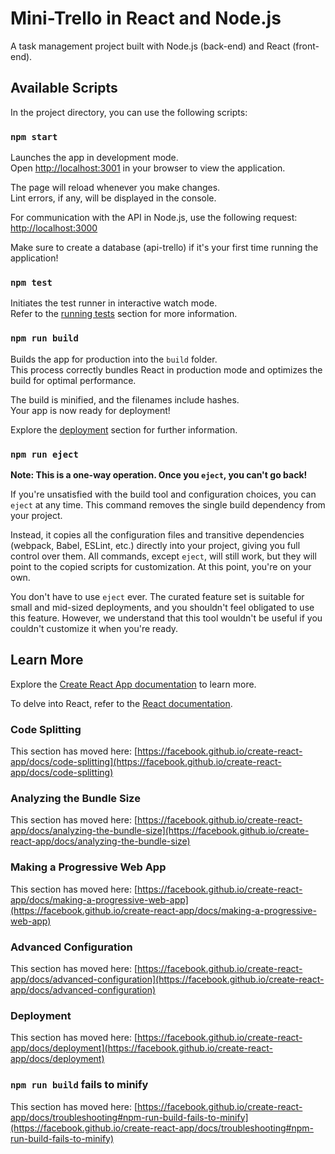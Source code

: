# Mini-Trello in React and Node.js

A task management project built with Node.js (back-end) and React (front-end).

## Available Scripts

In the project directory, you can use the following scripts:

### `npm start`

Launches the app in development mode.\
Open [http://localhost:3001](http://localhost:3001) in your browser to view the application.

The page will reload whenever you make changes.\
Lint errors, if any, will be displayed in the console.

For communication with the API in Node.js, use the following request: [http://localhost:3000](http://localhost:3000)

Make sure to create a database (api-trello) if it's your first time running the application!

### `npm test`

Initiates the test runner in interactive watch mode.\
Refer to the [running tests](https://facebook.github.io/create-react-app/docs/running-tests) section for more information.

### `npm run build`

Builds the app for production into the `build` folder.\
This process correctly bundles React in production mode and optimizes the build for optimal performance.

The build is minified, and the filenames include hashes.\
Your app is now ready for deployment!

Explore the [deployment](https://facebook.github.io/create-react-app/docs/deployment) section for further information.

### `npm run eject`

**Note: This is a one-way operation. Once you `eject`, you can't go back!**

If you're unsatisfied with the build tool and configuration choices, you can `eject` at any time. This command removes the single build dependency from your project.

Instead, it copies all the configuration files and transitive dependencies (webpack, Babel, ESLint, etc.) directly into your project, giving you full control over them. All commands, except `eject`, will still work, but they will point to the copied scripts for customization. At this point, you're on your own.

You don't have to use `eject` ever. The curated feature set is suitable for small and mid-sized deployments, and you shouldn't feel obligated to use this feature. However, we understand that this tool wouldn't be useful if you couldn't customize it when you're ready.

## Learn More

Explore the [Create React App documentation](https://facebook.github.io/create-react-app/docs/getting-started) to learn more.

To delve into React, refer to the [React documentation](https://reactjs.org/).

### Code Splitting

This section has moved here: [https://facebook.github.io/create-react-app/docs/code-splitting](https://facebook.github.io/create-react-app/docs/code-splitting)

### Analyzing the Bundle Size

This section has moved here: [https://facebook.github.io/create-react-app/docs/analyzing-the-bundle-size](https://facebook.github.io/create-react-app/docs/analyzing-the-bundle-size)

### Making a Progressive Web App

This section has moved here: [https://facebook.github.io/create-react-app/docs/making-a-progressive-web-app](https://facebook.github.io/create-react-app/docs/making-a-progressive-web-app)

### Advanced Configuration

This section has moved here: [https://facebook.github.io/create-react-app/docs/advanced-configuration](https://facebook.github.io/create-react-app/docs/advanced-configuration)

### Deployment

This section has moved here: [https://facebook.github.io/create-react-app/docs/deployment](https://facebook.github.io/create-react-app/docs/deployment)

### `npm run build` fails to minify

This section has moved here: [https://facebook.github.io/create-react-app/docs/troubleshooting#npm-run-build-fails-to-minify](https://facebook.github.io/create-react-app/docs/troubleshooting#npm-run-build-fails-to-minify)
